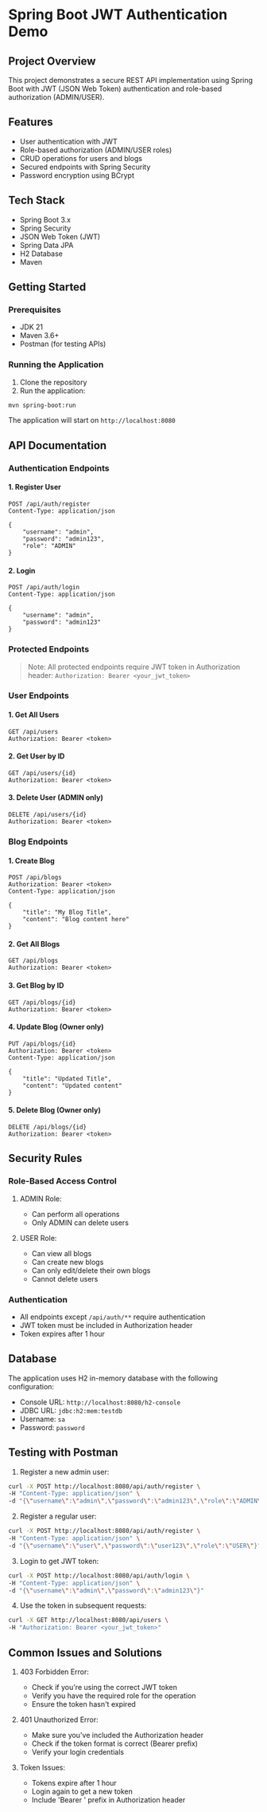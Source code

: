 # Spring Boot JWT Authentication Demo

## Project Overview
This project demonstrates a secure REST API implementation using Spring Boot with JWT (JSON Web Token) authentication and role-based authorization (ADMIN/USER).

## Features
- User authentication with JWT
- Role-based authorization (ADMIN/USER roles)
- CRUD operations for users and blogs
- Secured endpoints with Spring Security
- Password encryption using BCrypt

## Tech Stack
- Spring Boot 3.x
- Spring Security
- JSON Web Token (JWT)
- Spring Data JPA
- H2 Database
- Maven

## Getting Started

### Prerequisites
- JDK 21
- Maven 3.6+
- Postman (for testing APIs)

### Running the Application
1. Clone the repository
2. Run the application:
```bash
mvn spring-boot:run
```
The application will start on `http://localhost:8080`

## API Documentation

### Authentication Endpoints

#### 1. Register User
```http
POST /api/auth/register
Content-Type: application/json

{
    "username": "admin",
    "password": "admin123",
    "role": "ADMIN"
}
```

#### 2. Login
```http
POST /api/auth/login
Content-Type: application/json

{
    "username": "admin",
    "password": "admin123"
}
```

### Protected Endpoints

> Note: All protected endpoints require JWT token in Authorization header:
> `Authorization: Bearer <your_jwt_token>`

### User Endpoints

#### 1. Get All Users
```http
GET /api/users
Authorization: Bearer <token>
```

#### 2. Get User by ID
```http
GET /api/users/{id}
Authorization: Bearer <token>
```

#### 3. Delete User (ADMIN only)
```http
DELETE /api/users/{id}
Authorization: Bearer <token>
```

### Blog Endpoints

#### 1. Create Blog
```http
POST /api/blogs
Authorization: Bearer <token>
Content-Type: application/json

{
    "title": "My Blog Title",
    "content": "Blog content here"
}
```

#### 2. Get All Blogs
```http
GET /api/blogs
Authorization: Bearer <token>
```

#### 3. Get Blog by ID
```http
GET /api/blogs/{id}
Authorization: Bearer <token>
```

#### 4. Update Blog (Owner only)
```http
PUT /api/blogs/{id}
Authorization: Bearer <token>
Content-Type: application/json

{
    "title": "Updated Title",
    "content": "Updated content"
}
```

#### 5. Delete Blog (Owner only)
```http
DELETE /api/blogs/{id}
Authorization: Bearer <token>
```

## Security Rules

### Role-Based Access Control
1. ADMIN Role:
   - Can perform all operations
   - Only ADMIN can delete users

2. USER Role:
   - Can view all blogs
   - Can create new blogs
   - Can only edit/delete their own blogs
   - Cannot delete users

### Authentication
- All endpoints except `/api/auth/**` require authentication
- JWT token must be included in Authorization header
- Token expires after 1 hour

## Database

The application uses H2 in-memory database with the following configuration:
- Console URL: `http://localhost:8080/h2-console`
- JDBC URL: `jdbc:h2:mem:testdb`
- Username: `sa`
- Password: `password`

## Testing with Postman

1. Register a new admin user:
```bash
curl -X POST http://localhost:8080/api/auth/register \
-H "Content-Type: application/json" \
-d "{\"username\":\"admin\",\"password\":\"admin123\",\"role\":\"ADMIN\"}"
```

2. Register a regular user:
```bash
curl -X POST http://localhost:8080/api/auth/register \
-H "Content-Type: application/json" \
-d "{\"username\":\"user\",\"password\":\"user123\",\"role\":\"USER\"}"
```

3. Login to get JWT token:
```bash
curl -X POST http://localhost:8080/api/auth/login \
-H "Content-Type: application/json" \
-d "{\"username\":\"admin\",\"password\":\"admin123\"}"
```

4. Use the token in subsequent requests:
```bash
curl -X GET http://localhost:8080/api/users \
-H "Authorization: Bearer <your_jwt_token>"
```

## Common Issues and Solutions

1. 403 Forbidden Error:
   - Check if you're using the correct JWT token
   - Verify you have the required role for the operation
   - Ensure the token hasn't expired

2. 401 Unauthorized Error:
   - Make sure you've included the Authorization header
   - Check if the token format is correct (Bearer prefix)
   - Verify your login credentials

3. Token Issues:
   - Tokens expire after 1 hour
   - Login again to get a new token
   - Include 'Bearer ' prefix in Authorization header